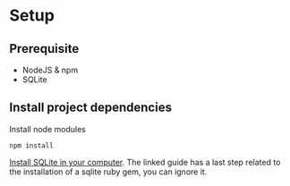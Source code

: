 # Setup
## Prerequisite
- NodeJS & npm
- SQLite

## Install project dependencies

Install node modules
```
npm install
```

[Install SQLite in your computer](https://mislav.net/rails/install-sqlite3/). The linked guide has a last step related to the installation of a sqlite ruby gem, you can ignore it.  
